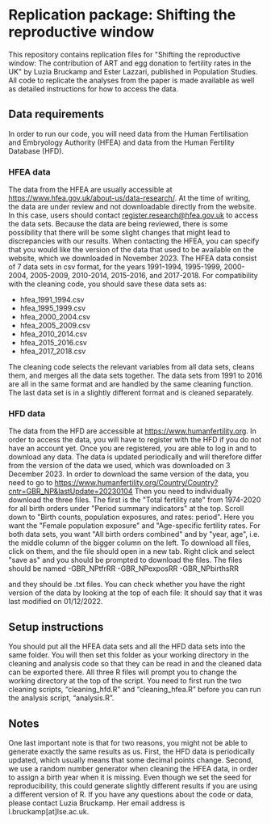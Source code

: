 # Replication package: Shifting the reproductive window
This repository contains replication files for "Shifting the reproductive window: The contribution of ART and egg donation to fertility rates in the UK" by Luzia Bruckamp and Ester Lazzari, published in Population Studies. All code to replicate the analyses from the paper is made available as well as detailed instructions for how to access the data.
## Data requirements
In order to run our code, you will need data from the Human Fertilisation and Embryology Authority (HFEA) and data from the Human Fertility Database (HFD).
### HFEA data
The data from the HFEA are usually accessible at https://www.hfea.gov.uk/about-us/data-research/. At the time of writing, the data are under review and not downloadable directly from the website. In this case, users should contact register.research@hfea.gov.uk to access the data sets. Because the data are being reviewed, there is some possibility that there will be some slight changes that might lead to discrepancies with our results. When contacting the HFEA, you can specify that you would like the version of the data that used to be available on the website, which we downloaded in November 2023.
The HFEA data consist of 7 data sets in csv format, for the years 1991-1994, 1995-1999, 2000-2004, 2005-2009, 2010-2014, 2015-2016, and 2017-2018. For compatibility with the cleaning code, you should save these data sets as:
- hfea_1991_1994.csv
- hfea_1995_1999.csv
- hfea_2000_2004.csv
- hfea_2005_2009.csv
- hfea_2010_2014.csv
- hfea_2015_2016.csv
- hfea_2017_2018.csv

The cleaning code selects the relevant variables from all data sets, cleans them, and merges all the data sets together. The data sets from 1991 to 2016 are all in the same format and are handled by the same cleaning function. The last data set is in a slightly different format and is cleaned separately.
### HFD data
The data from the HFD are accessible at https://www.humanfertility.org. In order to access the data, you will have to register with the HFD if you do not have an account yet. Once you are registered, you are able to log in and to download any data.
The data is updated periodically and will therefore differ from the version of the data we used, which was downloaded on 3 December 2023. In order to download the same version of the data, you need to go to https://www.humanfertility.org/Country/Country?cntr=GBR_NP&lastUpdate=20230104
Then you need to individually download the three files. The first is the "Total fertility rate" from 1974-2020 for all birth orders under "Period summary indicators" at the top. Scroll down to "Birth counts, population exposures, and rates: period". Here you want the "Female population exposure" and "Age-specific fertility rates. For both data sets, you want "All birth orders combined" and by "year, age", i.e. the middle column of the bigger column on the left.
To download all files, click on them, and the file should open in a new tab. Right click and select "save as" and you should be prompted to download the files. The files should be named
-GBR_NPtfrRR
-GBR_NPexposRR
-GBR_NPbirthsRR

and they should be .txt files. You can check whether you have the right version of the data by looking at the top of each file: It should say that it was last modified on 01/12/2022.
## Setup instructions
You should put all the HFEA data sets and all the HFD data sets into the same folder. You will then set this folder as your working directory in the cleaning and analysis code so that they can be read in and the cleaned data can be exported there. All three R files will prompt you to change the working directory at the top of the script.
You need to first run the two cleaning scripts, “cleaning_hfd.R” and “cleaning_hfea.R” before you can run the analysis script, “analysis.R”.
## Notes
One last important note is that for two reasons, you might not be able to generate exactly the same results as us. First, the HFD data is periodically updated, which usually means that some decimal points change. Second, we use a random number generator when cleaning the HFEA data, in order to assign a birth year when it is missing. Even though we set the seed for reproducibility, this could generate slightly different results if you are using a different version of R.
If you have any questions about the code or data, please contact Luzia Bruckamp. Her email address is l.bruckamp[at]lse.ac.uk.

